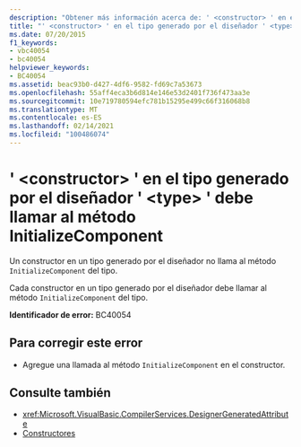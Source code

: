 ```yaml
---
description: "Obtener más información acerca de: ' <constructor> ' en el tipo generado por el diseñador ' <type> ' debe llamar al método InitializeComponent"
title: "' <constructor> ' en el tipo generado por el diseñador ' <type> ' debe llamar al método InitializeComponent"
ms.date: 07/20/2015
f1_keywords:
- vbc40054
- bc40054
helpviewer_keywords:
- BC40054
ms.assetid: beac93b0-d427-4df6-9582-fd69c7a53673
ms.openlocfilehash: 55aff4eca3b6d814e146e53d2401f736f473aa3e
ms.sourcegitcommit: 10e719780594efc781b15295e499c66f316068b8
ms.translationtype: MT
ms.contentlocale: es-ES
ms.lasthandoff: 02/14/2021
ms.locfileid: "100486074"
---
```

# <a name="constructor-in-designer-generated-type-type-should-call-initializecomponent-method"></a>' \<constructor> ' en el tipo generado por el diseñador ' \<type> ' debe llamar al método InitializeComponent

Un constructor en un tipo generado por el diseñador no llama al método `InitializeComponent` del tipo.  
  
 Cada constructor en un tipo generado por el diseñador debe llamar al método `InitializeComponent` del tipo.  
  
 **Identificador de error:** BC40054  
  
## <a name="to-correct-this-error"></a>Para corregir este error  
  
- Agregue una llamada al método `InitializeComponent` en el constructor.  
  
## <a name="see-also"></a>Consulte también

- <xref:Microsoft.VisualBasic.CompilerServices.DesignerGeneratedAttribute>
- [Constructores](../programming-guide/concepts/object-oriented-programming.md#constructors)
